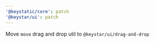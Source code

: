```yaml
---
'@keystatic/core': patch
'@keystar/ui': patch
---
```


Move `move` drag and drop util to `@keystar/ui/drag-and-drop`
